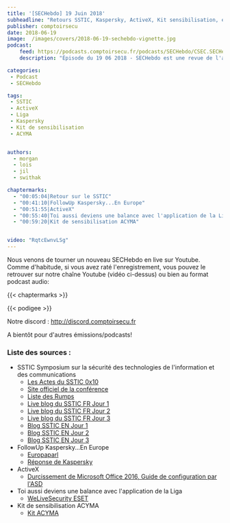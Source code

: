 ```yaml
---
title: '[SECHebdo] 19 Juin 2018'
subheadline: "Retours SSTIC, Kaspersky, ActiveX, Kit sensibilisation, etc."
publisher: comptoirsecu
date: 2018-06-19
image:  /images/covers/2018-06-19-sechebdo-vignette.jpg
podcast:
    feed: https://podcasts.comptoirsecu.fr/podcasts/SECHebdo/CSEC.SECHebdo.2018-06-19.mp3
    description: "Épisode du 19 06 2018 - SECHebdo est une revue de l'actualité cybersécurité réalisée en live sur Youtube, généralement le mardi soir."

categories:
 - Podcast
 - SECHebdo

tags:
 - SSTIC
 - ActiveX
 - Liga
 - Kaspersky
 - Kit de sensibilisation
 - ACYMA


authors:
  - morgan
  - lois
  - jil
  - swithak

chaptermarks:
  - "00:05:04|Retour sur le SSTIC"
  - "00:41:10|FollowUp Kaspersky...En Europe"
  - "00:51:55|ActiveX"
  - "00:55:40|Toi aussi deviens une balance avec l'application de la Liga"
  - "00:59:20|Kit de sensibilisation ACYMA"


video: "RqtcEwnvLSg"
---
```


Nous venons de tourner un nouveau SECHebdo en live sur Youtube. Comme d'habitude, si vous avez raté l'enregistrement, vous pouvez le retrouver sur notre chaîne Youtube (vidéo ci-dessus) ou bien au format podcast audio:

{{< chaptermarks >}}

{{< podigee >}}

Notre discord : <http://discord.comptoirsecu.fr>

A bientôt pour d'autres émissions/podcasts!

### Liste des sources :

* SSTIC Symposium sur la sécurité des technologies de l'information et des communications
    * [Les Actes du SSTIC 0x10](http://actes.sstic.org/SSTIC18/actes-sstic-2018.pdf)
    * [Site officiel de la conférence](https://www.sstic.org/2018/programme/)
    * [Liste des Rumps](https://www.sstic.org/2018/presentation/2018_rumps/)
    * [Live blog du SSTIC FR Jour 1](http://www.n0secure.org/2018/06/sstic-2018-jour-1.html)
    * [Live blog du SSTIC FR Jour 2](http://www.n0secure.org/2018/06/sstic-2018-j2.html)
    * [Live blog du SSTIC FR Jour 3](http://www.n0secure.org/2018/06/sstic-2018-j3.html)
    * [Blog SSTIC EN Jour 1](https://blog.rootshell.be/2018/06/14/sstic-2018-wrap-day-1/)
    * [Blog SSTIC EN Jour 2](https://blog.rootshell.be/2018/06/14/sstic-2018-wrap-day-2/)
    * [Blog SSTIC EN Jour 3](https://blog.rootshell.be/2018/06/15/sstic-2018-wrap-day-3/)
* FollowUp Kaspersky...En Europe
    * [Europaparl](http://www.europarl.europa.eu/sides/getDoc.do?type=TA&reference=P8-TA-2018-0258&language=FR)
    * [Réponse de Kaspersky](https://www.kaspersky.com/about/press-releases/2018_kaspersky-lab-response-to-eu-parliament-vote)
* ActiveX
    * [Durcissement de Microsoft Office 2016, Guide de configuration par l'ASD](https://asd.gov.au/publications/protect/hardening-ms-office-2016.htm)
* Toi aussi deviens une balance avec l'application de la Liga
    * [WeLiveSecurity ESET](https://www.welivesecurity.com/2018/06/12/spains-la-liga-app-phones-detect-illegal/)
* Kit de sensibilisation ACYMA
    * [Kit ACYMA](https://www.cybermalveillance.gouv.fr/contenus-de-sensibilisation/)
